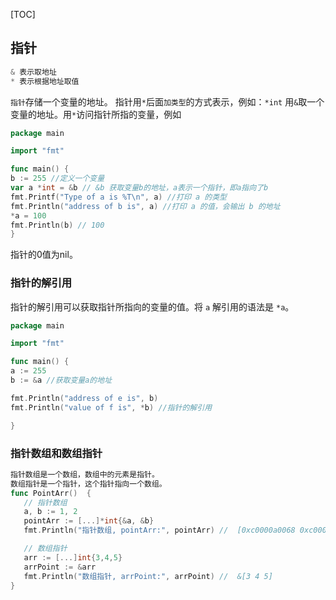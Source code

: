 [TOC]

## 指针

```go
& 表示取地址
* 表示根据地址取值
```
`指针`存储一个变量的地址。
指针用`*`后面`加类型`的方式表示，例如：`*int`
用`&`取一个变量的地址。用`*`访问指针所指的变量，例如

```go
package main

import "fmt"

func main() {
b := 255 //定义一个变量
var a *int = &b // &b 获取变量b的地址，a表示一个指针，即a指向了b
fmt.Printf("Type of a is %T\n", a) //打印 a 的类型
fmt.Println("address of b is", a) //打印 a 的值，会输出 b 的地址
*a = 100 
fmt.Println(b) // 100
}
```
指针的0值为nil。

### 指针的解引用
指针的解引用可以获取指针所指向的变量的值。将 `a` 解引用的语法是 `*a`。

```go
package main

import "fmt"

func main() {
a := 255
b := &a //获取变量a的地址

fmt.Println("address of e is", b)
fmt.Println("value of f is", *b) //指针的解引用

}
```

### 指针数组和数组指针
```go
指针数组是一个数组，数组中的元素是指针。
数组指针是一个指针，这个指针指向一个数组。
func PointArr()  {
   // 指针数组
   a, b := 1, 2
   pointArr := [...]*int{&a, &b}
   fmt.Println("指针数组, pointArr:", pointArr) //  [0xc0000a0068 0xc0000a0080]

   // 数组指针
   arr := [...]int{3,4,5}
   arrPoint := &arr
   fmt.Println("数组指针, arrPoint:", arrPoint) //  &[3 4 5]
}

```









